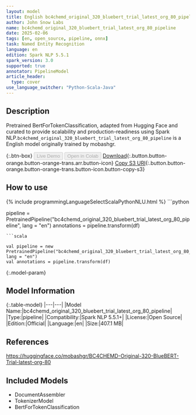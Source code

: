```yaml
---
layout: model
title: English bc4chemd_original_320_bluebert_trial_latest_org_80_pipeline pipeline BertForTokenClassification from mobashgr
author: John Snow Labs
name: bc4chemd_original_320_bluebert_trial_latest_org_80_pipeline
date: 2025-02-06
tags: [en, open_source, pipeline, onnx]
task: Named Entity Recognition
language: en
edition: Spark NLP 5.5.1
spark_version: 3.0
supported: true
annotator: PipelineModel
article_header:
  type: cover
use_language_switcher: "Python-Scala-Java"
---
```


## Description

Pretrained BertForTokenClassification, adapted from Hugging Face and curated to provide scalability and production-readiness using Spark NLP.`bc4chemd_original_320_bluebert_trial_latest_org_80_pipeline` is a English model originally trained by mobashgr.

{:.btn-box}
<button class="button button-orange" disabled>Live Demo</button>
<button class="button button-orange" disabled>Open in Colab</button>
[Download](https://s3.amazonaws.com/auxdata.johnsnowlabs.com/public/models/bc4chemd_original_320_bluebert_trial_latest_org_80_pipeline_en_5.5.1_3.0_1738870197626.zip){:.button.button-orange.button-orange-trans.arr.button-icon}
[Copy S3 URI](s3://auxdata.johnsnowlabs.com/public/models/bc4chemd_original_320_bluebert_trial_latest_org_80_pipeline_en_5.5.1_3.0_1738870197626.zip){:.button.button-orange.button-orange-trans.button-icon.button-copy-s3}

## How to use



<div class="tabs-box" markdown="1">
{% include programmingLanguageSelectScalaPythonNLU.html %}
```python

pipeline = PretrainedPipeline("bc4chemd_original_320_bluebert_trial_latest_org_80_pipeline", lang = "en")
annotations =  pipeline.transform(df)   

```
```scala

val pipeline = new PretrainedPipeline("bc4chemd_original_320_bluebert_trial_latest_org_80_pipeline", lang = "en")
val annotations = pipeline.transform(df)

```
</div>

{:.model-param}
## Model Information

{:.table-model}
|---|---|
|Model Name:|bc4chemd_original_320_bluebert_trial_latest_org_80_pipeline|
|Type:|pipeline|
|Compatibility:|Spark NLP 5.5.1+|
|License:|Open Source|
|Edition:|Official|
|Language:|en|
|Size:|407.1 MB|

## References

https://huggingface.co/mobashgr/BC4CHEMD-Original-320-BlueBERT-Trial-latest-org-80

## Included Models

- DocumentAssembler
- TokenizerModel
- BertForTokenClassification